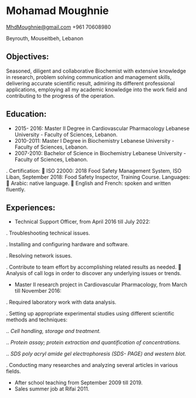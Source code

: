 
# **Mohamad Moughnie** 

MhdMoughnie@gmail.com          +961 70608980

Beyrouth, Mouseitbeh, Lebanon

## Objectives:
Seasoned, diligent and collaborative Biochemist with extensive knowledge in research, problem solving
communication and management skills, delivering accurate scientific result, admiring its different
professional applications, employing all my academic knowledge into the work field and contributing to
the progress of the operation.

## Education:
- 2015- 2016: Master II Degree in Cardiovascular Pharmacology
Lebanese University - Faculty of Sciences, Lebanon.
- 2010-2011: Master I Degree in Biochemistry
Lebanese University - Faculty of Sciences, Lebanon.
- 2007-2010: Bachelor of Science in Biochemistry
Lebanese University - Faculty of Sciences, Lebanon.

. Certification:
 ISO 22000: 2018 Food Safety Management System, ISO Liban, September 2018:
Food Safety Inspector, Training Course.
Languages:
 Arabic: native language.
 English and French: spoken and written fluently.

## Experiences:

- Technical Support Officer, from April 2016 till July 2022:
  
. Troubleshooting technical issues.

. Installing and configuring hardware and software.

. Resolving network issues.

. Contribute to team effort by accomplishing related results as needed.
 Analysis of call logs in order to discover any underlying issues or trends.

- Master II research project in Cardiovascular Pharmacology, from March till November 2016:

. Required laboratory work with data analysis.

. Setting up appropriate experimental studies using different scientific methods and techniques:

 .. _Cell handling, storage and treatment._

 .. _Protein assay; protein extraction and quantification of concentrations._

 .. _SDS poly acryl amide gel electrophoresis (SDS- PAGE) and western blot._

. Conducting many researches and analyzing several articles in various fields.

- After school teaching from September 2009 till  2019.
- Sales summer job at Rifai 2011.
  